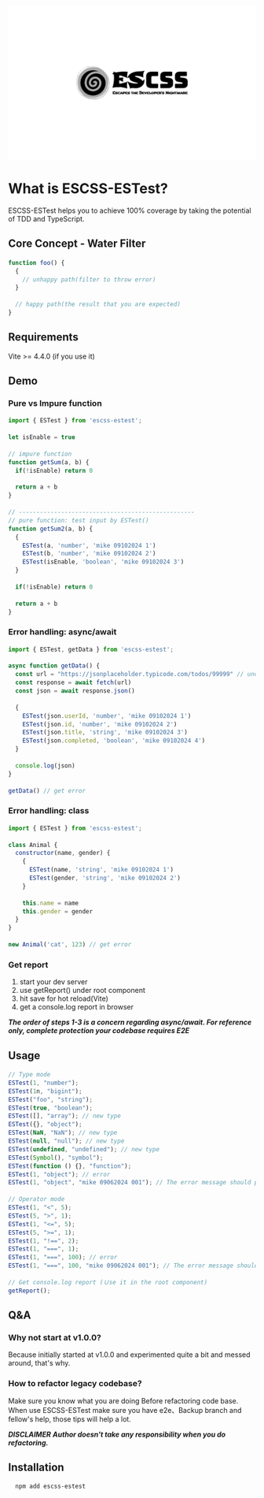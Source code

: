 ![logo](./src/assets/logo.png)

# What is ESCSS-ESTest?

ESCSS-ESTest helps you to achieve 100% coverage by taking the potential of TDD and TypeScript.

## Core Concept - Water Filter

```js
function foo() {
  {
    // unhappy path(filter to throw error)
  }

  // happy path(the result that you are expected)
}
```

## Requirements

Vite >= 4.4.0 (if you use it)

## Demo
### Pure vs Impure function

```js
import { ESTest } from 'escss-estest';

let isEnable = true

// impure function
function getSum(a, b) {
  if(!isEnable) return 0

  return a + b
}

// --------------------------------------------------
// pure function: test input by ESTest()
function getSum2(a, b) {
  {
    ESTest(a, 'number', 'mike 09102024 1')
    ESTest(b, 'number', 'mike 09102024 2')
    ESTest(isEnable, 'boolean', 'mike 09102024 3')
  }

  if(!isEnable) return 0

  return a + b
}
```

### Error handling: async/await
```js
import { ESTest, getData } from 'escss-estest';

async function getData() {
  const url = "https://jsonplaceholder.typicode.com/todos/99999" // undefined api
  const response = await fetch(url)
  const json = await response.json()

  {
    ESTest(json.userId, 'number', 'mike 09102024 1')
    ESTest(json.id, 'number', 'mike 09102024 2')
    ESTest(json.title, 'string', 'mike 09102024 3')
    ESTest(json.completed, 'boolean', 'mike 09102024 4')
  }

  console.log(json)
}

getData() // get error
```

### Error handling: class

```js
import { ESTest } from 'escss-estest';

class Animal {
  constructor(name, gender) {
    {
      ESTest(name, 'string', 'mike 09102024 1')
      ESTest(gender, 'string', 'mike 09102024 2')
    }

    this.name = name
    this.gender = gender
  }
}

new Animal('cat', 123) // get error
```

### Get report

1. start your dev server
2. use getReport() under root component
3. hit save for hot reload(Vite)
4. get a console.log report in browser

**_The order of steps 1-3 is a concern regarding async/await. For reference only, complete protection your codebase requires E2E_**

## Usage

```js
// Type mode
ESTest(1, "number");
ESTest(1n, "bigint");
ESTest("foo", "string");
ESTest(true, "boolean");
ESTest([], "array"); // new type
ESTest({}, "object");
ESTest(NaN, "NaN"); // new type
ESTest(null, "null"); // new type
ESTest(undefined, "undefined"); // new type
ESTest(Symbol(), "symbol");
ESTest(function () {}, "function");
ESTest(1, "object"); // error
ESTest(1, "object", "mike 09062024 001"); // The error message should provide a unique ID for troubleshooting

// Operator mode
ESTest(1, "<", 5);
ESTest(5, ">", 1);
ESTest(1, "<=", 5);
ESTest(5, ">=", 1);
ESTest(1, "!==", 2);
ESTest(1, "===", 1);
ESTest(1, "===", 100); // error
ESTest(1, "===", 100, "mike 09062024 001"); // The error message should provide a unique ID for troubleshooting

// Get console.log report (Ｕse it in the root component)
getReport();
```

## Q&A
### Why not start at v1.0.0?

Because initially started at v1.0.0 and experimented quite a bit and messed around, that's why.

### How to refactor legacy codebase?
Make sure you know what you are doing Before refactoring code base. When use ESCSS-ESTest make sure you have e2e、Backup branch and fellow's help, those tips will help a lot.

***DISCLAIMER***
***Author doesn't take any responsibility when you do refactoring.***
## Installation

```bash
  npm add escss-estest
```